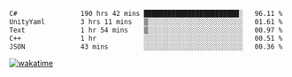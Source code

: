 <!--START_SECTION:waka-->

```txt
C#                190 hrs 42 mins ████████████████████████░   96.11 %
UnityYaml         3 hrs 11 mins   ▒░░░░░░░░░░░░░░░░░░░░░░░░   01.61 %
Text              1 hr 54 mins    ▒░░░░░░░░░░░░░░░░░░░░░░░░   00.97 %
C++               1 hr            ░░░░░░░░░░░░░░░░░░░░░░░░░   00.51 %
JSON              43 mins         ░░░░░░░░░░░░░░░░░░░░░░░░░   00.36 %
```

<!--END_SECTION:waka-->
[![wakatime](https://wakatime.com/badge/user/6c2f442e-41b4-42e3-bc06-d5d8203ad1da.svg)](https://wakatime.com/@6c2f442e-41b4-42e3-bc06-d5d8203ad1da)
